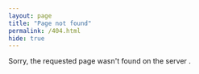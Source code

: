 ```yaml
---
layout: page
title: "Page not found"
permalink: /404.html
hide: true
---
```

Sorry, the requested page wasn't found on the server <i class="fal fa-heart-broken"></i>.
